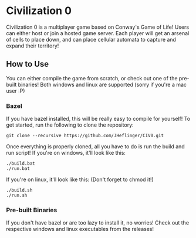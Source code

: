 # Civilization 0

Civilization 0 is a multiplayer game based on Conway's Game of Life! Users can either host or join
a hosted game server. Each player will get an arsenal of cells to place down, and can place cellular automata
to capture and expand their territory!

## How to Use
You can either compile the game from scratch, or check out one of the pre-built binaries! Both windows 
and linux are supported (sorry if you're a mac user :P)

### Bazel
If you have bazel installed, this will be really easy to compile for yourself! To get started, run the following to clone the repository:
```
git clone --recursive https://github.com/JHeflinger/CIV0.git
```
Once everything is properly cloned, all you have to do is run the build and run script! If you're on windows, it'll look like this:
```
./build.bat
./run.bat
```
If you're on linux, it'll look like this: (Don't forget to chmod it!)
```
./build.sh
./run.sh
```

### Pre-built Binaries
If you don't have bazel or are too lazy to install it, no worries! Check out the respective windows and linux executables 
from the releases!

